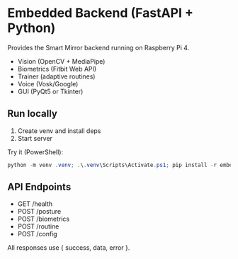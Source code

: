# Embedded Backend (FastAPI + Python)

Provides the Smart Mirror backend running on Raspberry Pi 4.

- Vision (OpenCV + MediaPipe)
- Biometrics (Fitbit Web API)
- Trainer (adaptive routines)
- Voice (Vosk/Google)
- GUI (PyQt5 or Tkinter)

## Run locally

1. Create venv and install deps
2. Start server

Try it (PowerShell):

```powershell
python -m venv .venv; .\.venv\Scripts\Activate.ps1; pip install -r embedded/requirements.txt; uvicorn app.api.main:app --reload --host 0.0.0.0 --port 8000
```

## API Endpoints
- GET /health
- POST /posture
- POST /biometrics
- POST /routine
- POST /config

All responses use { success, data, error }.